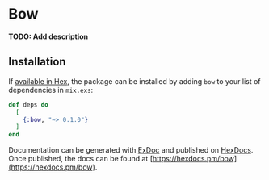 # Bow

**TODO: Add description**

## Installation

If [available in Hex](https://hex.pm/docs/publish), the package can be installed
by adding `bow` to your list of dependencies in `mix.exs`:

```elixir
def deps do
  [
    {:bow, "~> 0.1.0"}
  ]
end
```

Documentation can be generated with [ExDoc](https://github.com/elixir-lang/ex_doc)
and published on [HexDocs](https://hexdocs.pm). Once published, the docs can
be found at [https://hexdocs.pm/bow](https://hexdocs.pm/bow).

